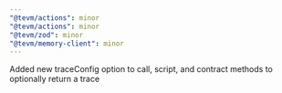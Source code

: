 ```yaml
---
"@tevm/actions": minor
"@tevm/actions": minor
"@tevm/zod": minor
"@tevm/memory-client": minor
---
```


Added new traceConfig option to call, script, and contract methods to optionally return a trace
